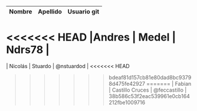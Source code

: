 | Nombre             | Apellido              | Usuario git        |
|--------------------|-----------------------|--------------------|
<<<<<<< HEAD
|Andres	             | Medel                 | Ndrs78             |
=======
| Nicolás            | Stuardo               | @nstuardod         |
<<<<<<< HEAD
>>>>>>> bdeaf81d157cb81e80dad8bc93798d475fe42927
=======
| Fabian             | Castillo Cruces       | @feccastillo       |
>>>>>>> 38b586c53f2eac539961e0cb164212fbe1009716
